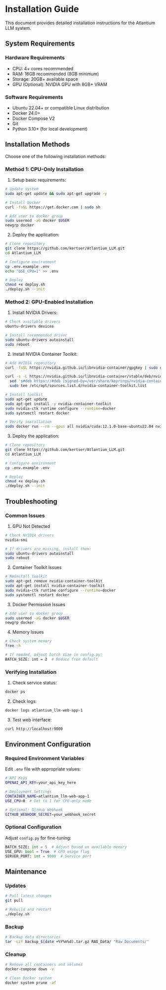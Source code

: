 # Installation Guide

This document provides detailed installation instructions for the Atlantium LLM system.

## System Requirements

### Hardware Requirements
- CPU: 4+ cores recommended
- RAM: 16GB recommended (8GB minimum)
- Storage: 20GB+ available space
- GPU (Optional): NVIDIA GPU with 8GB+ VRAM

### Software Requirements
- Ubuntu 22.04+ or compatible Linux distribution
- Docker 24.0+
- Docker Compose V2
- Git
- Python 3.10+ (for local development)

## Installation Methods

Choose one of the following installation methods:

### Method 1: CPU-Only Installation

1. Setup basic requirements:
```bash
# Update system
sudo apt-get update && sudo apt-get upgrade -y

# Install Docker
curl -fsSL https://get.docker.com | sudo sh

# Add user to docker group
sudo usermod -aG docker $USER
newgrp docker
```

2. Deploy the application:
```bash
# Clone repository
git clone https://github.com/kertser/Atlantium_LLM.git
cd Atlantium_LLM

# Configure environment
cp .env.example .env
echo "USE_CPU=1" >> .env

# Deploy
chmod +x deploy.sh
./deploy.sh --init
```

### Method 2: GPU-Enabled Installation

1. Install NVIDIA Drivers:
```bash
# Check available drivers
ubuntu-drivers devices

# Install recommended driver
sudo ubuntu-drivers autoinstall
sudo reboot
```

2. Install NVIDIA Container Toolkit:
```bash
# Add NVIDIA repository
curl -fsSL https://nvidia.github.io/libnvidia-container/gpgkey | sudo gpg --dearmor -o /usr/share/keyrings/nvidia-container-toolkit-keyring.gpg

curl -s -L https://nvidia.github.io/libnvidia-container/stable/deb/nvidia-container-toolkit.list | \
  sed 's#deb https://#deb [signed-by=/usr/share/keyrings/nvidia-container-toolkit-keyring.gpg] https://#g' | \
  sudo tee /etc/apt/sources.list.d/nvidia-container-toolkit.list

# Install toolkit
sudo apt-get update
sudo apt-get install -y nvidia-container-toolkit
sudo nvidia-ctk runtime configure --runtime=docker
sudo systemctl restart docker

# Verify installation
sudo docker run --rm --gpus all nvidia/cuda:12.1.0-base-ubuntu22.04 nvidia-smi
```

3. Deploy the application:
```bash
# Clone repository
git clone https://github.com/kertser/Atlantium_LLM.git
cd Atlantium_LLM

# Configure environment
cp .env.example .env

# Deploy
chmod +x deploy.sh
./deploy.sh --init
```

## Troubleshooting

### Common Issues

1. GPU Not Detected
```bash
# Check NVIDIA drivers
nvidia-smi

# If drivers are missing, install them:
sudo ubuntu-drivers autoinstall
sudo reboot
```

2. Container Toolkit Issues
```bash
# Reinstall toolkit
sudo apt-get remove nvidia-container-toolkit
sudo apt-get install nvidia-container-toolkit
sudo nvidia-ctk runtime configure --runtime=docker
sudo systemctl restart docker
```

3. Docker Permission Issues
```bash
# Add user to docker group
sudo usermod -aG docker $USER
newgrp docker
```

4. Memory Issues
```bash
# Check system memory
free -h

# If needed, adjust batch size in config.py:
BATCH_SIZE: int = 2  # Reduce from default
```

### Verifying Installation

1. Check service status:
```bash
docker ps
```

2. Check logs:
```bash
docker logs atlantium_llm-web-app-1
```

3. Test web interface:
```bash
curl http://localhost:9000
```

## Environment Configuration

### Required Environment Variables

Edit `.env` file with appropriate values:
```bash
# API Keys
OPENAI_API_KEY=your_api_key_here

# Deployment Settings
CONTAINER_NAME=atlantium_llm-web-app-1
USE_CPU=0  # Set to 1 for CPU-only mode

# Optional: GitHub Webhook
GITHUB_WEBHOOK_SECRET=your_webhook_secret
```

### Optional Configuration

Adjust `config.py` for fine-tuning:
```python
BATCH_SIZE: int = 5  # Adjust based on available memory
USE_GPU: bool = True  # GPU usage flag
SERVER_PORT: int = 9000  # Service port
```

## Maintenance

### Updates
```bash
# Pull latest changes
git pull

# Rebuild and restart
./deploy.sh
```

### Backup
```bash
# Backup data directories
tar -czf backup_$(date +%Y%m%d).tar.gz RAG_Data/ "Raw Documents/"
```

### Cleanup
```bash
# Remove all containers and volumes
docker-compose down -v

# Clean Docker system
docker system prune -af
```
